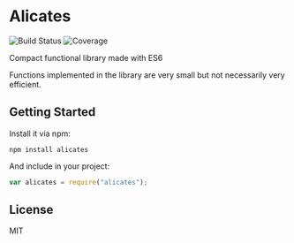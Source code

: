 # Alicates

![Build Status](https://img.shields.io/travis/gonzaloruizdevilla/alicates.svg) ![Coverage](https://img.shields.io/coveralls/gonzaloruizdevilla/alicates.svg)

Compact functional library made with ES6

Functions implemented in the library are very small but not necessarily very efficient.

## Getting Started

Install it via npm:

```shell
npm install alicates
```

And include in your project:

```javascript
var alicates = require("alicates");
```

## License

MIT

